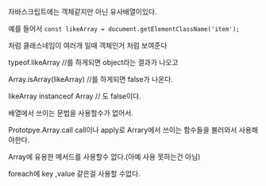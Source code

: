 자바스크립트에는 객체같지만 아닌 유사배열이있다.

예를 들어서 ``` const likeArray = document.getElementClassName('item'); ```

처럼 클래스네임이 여러개 일때 객체인거 처럼 보여준다

typeof.likeArray //를 하게되면 object라는 결과가 나오고

Array.isArray(likeArray) //를 하게되면 false가 나온다.


likeArray instanceof Array // 도 false이다.


배열에서 쓰이는 문법을 사용할수가 없어서.

Prototpye.Array.call 
call이나 apply로 Arrary에서 쓰이는 함수들을 불러와서 사용해야한다.

Array에 유용한 메서드를 사용할수 없다.(아예 사용 못하는건 아님)

foreach에 key ,value 같은걸 사용할 수없다.



